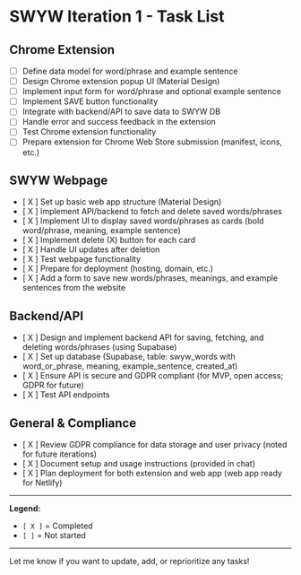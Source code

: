 
# SWYW Iteration 1 - Task List

## Chrome Extension
- [ ] Define data model for word/phrase and example sentence
- [ ] Design Chrome extension popup UI (Material Design)
- [ ] Implement input form for word/phrase and optional example sentence
- [ ] Implement SAVE button functionality
- [ ] Integrate with backend/API to save data to SWYW DB
- [ ] Handle error and success feedback in the extension
- [ ] Test Chrome extension functionality
- [ ] Prepare extension for Chrome Web Store submission (manifest, icons, etc.)

## SWYW Webpage
- [ X ] Set up basic web app structure (Material Design)
- [ X ] Implement API/backend to fetch and delete saved words/phrases
- [ X ] Implement UI to display saved words/phrases as cards (bold word/phrase, meaning, example sentence)
- [ X ] Implement delete (X) button for each card
- [ X ] Handle UI updates after deletion
- [ X ] Test webpage functionality
- [ X ] Prepare for deployment (hosting, domain, etc.)
- [ X ] Add a form to save new words/phrases, meanings, and example sentences from the website

## Backend/API
- [ X ] Design and implement backend API for saving, fetching, and deleting words/phrases (using Supabase)
- [ X ] Set up database (Supabase, table: swyw_words with word_or_phrase, meaning, example_sentence, created_at)
- [ X ] Ensure API is secure and GDPR compliant (for MVP, open access; GDPR for future)
- [ X ] Test API endpoints

## General & Compliance
- [ X ] Review GDPR compliance for data storage and user privacy (noted for future iterations)
- [ X ] Document setup and usage instructions (provided in chat)
- [ X ] Plan deployment for both extension and web app (web app ready for Netlify)

---

**Legend:**  
- `[ X ]` = Completed  
- `[ ]` = Not started

---

Let me know if you want to update, add, or reprioritize any tasks!